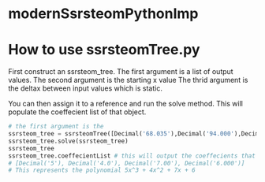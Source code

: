 ﻿# modernSsrsteomPythonImp

# How to use ssrsteomTree.py

First construct an ssrsteom_tree. 
The first argument is a list of output values.
The second argument is the starting x value
The thrid argument is the deltax between input values which is static.

You can then assign it to a reference and run the solve method.
This will populate the coeffecient list of that object.


```python
# the first argument is the 
ssrsteom_tree = ssrsteomTree([Decimal('68.035'),Decimal('94.000'),Decimal('126.625'),Decimal('166.720')], Decimal('1.9'),Decimal('.3'))
ssrsteom_tree.solve(ssrsteom_tree)
ssrsteom_tree
ssrsteom_tree.coeffecientList # this will output the coeffecients that hit the points above 
# [Decimal('5'), Decimal('4.0'), Decimal('7.00'), Decimal('6.000')]
# This represents the polynomial 5x^3 + 4x^2 + 7x + 6 
```
